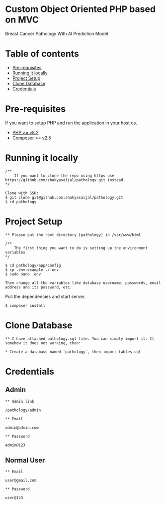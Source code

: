 # Custom Object Oriented PHP based on MVC

Breast Cancer Pathology With AI Prediction Model

# Table of contents

- [Pre-requisites](#prerequisites)
- [Running it locally](#running-it-locally)
- [Project Setup](#running-it-locally)
- [Clone Database](#clone-database)
- [Credentials](#credentials)

# Pre-requisites

If you want to setup PHP and run the application in your host os.

- [PHP >= v8.2](https://www.php.net/downloads.php)
- [Composer >= v2.5](https://getcomposer.org/download/)

# Running it locally

```
/**
    If you want to clone the repo using https use https://github.com/shakyasaijal/pathology.git instead.
*/

Clone with SSH:
$ git clone git@github.com:shakyasaijal/pathology.git
$ cd pathology
```

# Project Setup

```
** Please put the root directory [pathology] in /var/www/html
```

```
/**
    The first thing you want to do is setting up the environment variables
*/

$ cd pathology/app/config
$ cp .env.example ./.env
$ sudo nano .env

Then change all the variables like database username, passwords, email address and its password, etc.
```

Pull the dependencies and start server.

```
$ composer install
```

# Clone Database

```
** I have attached pathology.sql file. You can simply import it. It somehow it does not working, then:

* Create a database named `pathology`, then import tables.sql
```

# Credentials

## Admin 

```
** Admin link

/pathology/admin

** Email

admin@admin.com

** Password

admin@123
```

## Normal User

```
** Email

user@gmail.com

** Password

user@123
```